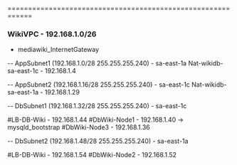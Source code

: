 ============================================================
### WikiVPC - 192.168.1.0/26 ###
* mediawiki_InternetGateway

-- AppSubnet1 (192.168.1.0/28 255.255.255.240) - sa-east-1a
Nat-wikidb-sa-east-1c - 192.168.1.4

-- AppSubnet2 (192.168.1.16/28 255.255.255.240) - sa-east-1c
Nat-wikidb-sa-east-1a - 192.168.1.29

-- DbSubnet1 (192.168.1.32/28 255.255.255.240) - sa-east-1c

#LB-DB-Wiki - 192.168.1.44
#DbWiki-Node1 - 192.168.1.40 -> mysqld_bootstrap
#DbWiki-Node3 - 192.168.1.36

-- DbSubnet2 (192.168.1.48/28 255.255.255.240) - sa-east-1a

#LB-DB-Wiki - 192.168.1.54
#DbWiki-Node2 - 192.168.1.52
